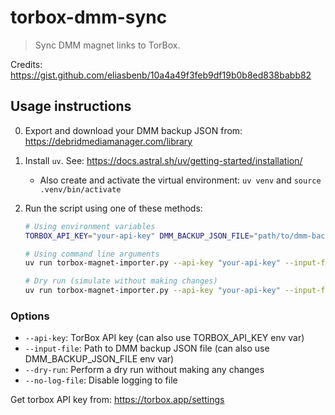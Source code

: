 # torbox-dmm-sync

> Sync DMM magnet links to TorBox.

Credits: https://gist.github.com/eliasbenb/10a4a49f3feb9df19b0b8ed838babb82

## Usage instructions

0. Export and download your DMM backup JSON from: https://debridmediamanager.com/library
1. Install `uv`. See: https://docs.astral.sh/uv/getting-started/installation/
   - Also create and activate the virtual environment: `uv venv`  and `source .venv/bin/activate`

2. Run the script using one of these methods:
   ```bash
   # Using environment variables
   TORBOX_API_KEY="your-api-key" DMM_BACKUP_JSON_FILE="path/to/dmm-backup.json" uv run torbox-magnet-importer.py

   # Using command line arguments
   uv run torbox-magnet-importer.py --api-key "your-api-key" --input-file "path/to/dmm-backup.json"

   # Dry run (simulate without making changes)
   uv run torbox-magnet-importer.py --api-key "your-api-key" --input-file "path/to/dmm-backup.json" --dry-run
   ```

### Options

- `--api-key`: TorBox API key (can also use TORBOX_API_KEY env var)
- `--input-file`: Path to DMM backup JSON file (can also use DMM_BACKUP_JSON_FILE env var)
- `--dry-run`: Perform a dry run without making any changes
- `--no-log-file`: Disable logging to file

Get torbox API key from: https://torbox.app/settings